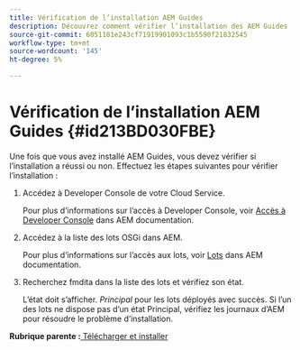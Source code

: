 ```yaml
---
title: Vérification de l’installation AEM Guides
description: Découvrez comment vérifier l’installation des AEM Guides
source-git-commit: 6051181e243cf71919901093c1b5590f21832545
workflow-type: tm+mt
source-wordcount: '145'
ht-degree: 5%

---
```



# Vérification de l’installation AEM Guides {#id213BD030FBE}

Une fois que vous avez installé AEM Guides, vous devez vérifier si l’installation a réussi ou non. Effectuez les étapes suivantes pour vérifier l’installation :

1. Accédez à Developer Console de votre Cloud Service.

   Pour plus d’informations sur l’accès à Developer Console, voir [Accès à Developer Console](https://experienceleague.adobe.com/docs/experience-manager-learn/cloud-service/debugging/debugging-aem-as-a-cloud-service/developer-console.html?lang=fr) dans AEM documentation.

1. Accédez à la liste des lots OSGi dans AEM.

   Pour plus d’informations sur l’accès aux lots, voir [Lots](https://experienceleague.adobe.com/docs/experience-manager-learn/cloud-service/debugging/debugging-aem-as-a-cloud-service/developer-console.html?lang=en#bundles) dans AEM documentation.

1. Recherchez fmdita dans la liste des lots et vérifiez son état.

   L’état doit s’afficher. *Principal* pour les lots déployés avec succès. Si l’un des lots ne dispose pas d’un état Principal, vérifiez les journaux d’AEM pour résoudre le problème d’installation.


**Rubrique parente :**[ Télécharger et installer](download-install.md)


